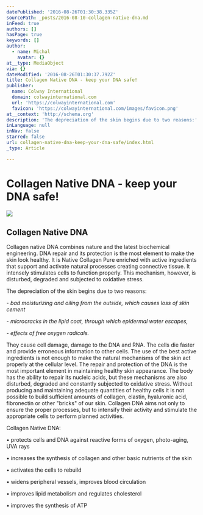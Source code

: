 ```yaml
---
datePublished: '2016-08-26T01:30:38.335Z'
sourcePath: _posts/2016-08-10-collagen-native-dna.md
inFeed: true
authors: []
hasPage: true
keywords: []
author:
  - name: Michal
    avatar: {}
at__type: MediaObject
via: {}
dateModified: '2016-08-26T01:30:37.792Z'
title: Collagen Native DNA - keep your DNA safe!
publisher:
  name: Colway International
  domain: colwayinternational.com
  url: 'https://colwayinternational.com'
  favicon: 'https://colwayinternational.com/images/favicon.png'
at__context: 'http://schema.org'
description: 'The depreciation of the skin begins due to two reasons:'
inLanguage: null
inNav: false
starred: false
url: collagen-native-dna-keep-your-dna-safe/index.html
_type: Article

---
```

# Collagen Native DNA - keep your DNA safe!

<article style=""><img src="https://s3-us-west-2.amazonaws.com/the-grid-img/p/51cb2c7b62538e178ebd38a2d12b196b38102b49.png" /><h1>Collagen Native DNA</h1><p>Collagen native DNA combines nature and the latest biochemical engineering. DNA repair and its protection is the most element to make the skin look healthy. It is Native Collagen Pure enriched with active ingredients that support and activate natural processes creating connective tissue. It intensely stimulates cells to function properly. This mechanism, however, is disturbed, degraded and subjected to oxidative stress.  </p></article>

The depreciation of the skin begins due to two reasons:

_- bad moisturizing and oiling from the outside, which causes loss of skin cement_

_- microcracks in the lipid coat, through which epidermal water escapes,_

_- effects of free oxygen radicals._

They cause cell damage, damage to the DNA and RNA. The cells die faster and provide erroneous information to other cells. The use of the best active ingredients is not enough to make the natural mechanisms of the skin act properly at the cellular level. The repair and protection of the DNA is the most important element in maintaining healthy skin appearance. The body has the ability to repair its nucleic acids, but these mechanisms are also disturbed, degraded and constantly subjected to oxidative stress. Without producing and maintaining adequate quantities of healthy cells it is not possible to build sufficient amounts of collagen, elastin, hyaluronic acid, fibronectin or other "bricks" of our skin. Collagen DNA aims not only to ensure the proper processes, but to intensify their activity and stimulate the appropriate cells to perform planned activities.

Collagen Native DNA:

• protects cells and DNA against reactive forms of oxygen, photo-aging, UVA rays

• increases the synthesis of collagen and other basic nutrients of the skin

• activates the cells to rebuild

• widens peripheral vessels, improves blood circulation

• improves lipid metabolism and regulates cholesterol

• improves the synthesis of ATP